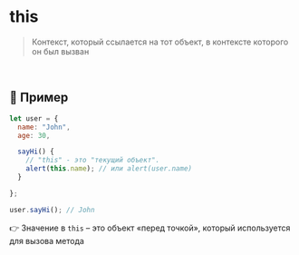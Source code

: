 # this
> Контекст, который ссылается на тот объект, в контексте которого он был вызван

<br>

## 🚩 Пример

```javascript
let user = {
  name: "John",
  age: 30,

  sayHi() {
    // "this" - это "текущий объект".
    alert(this.name); // или alert(user.name)
  }

};

user.sayHi(); // John


```
👉 Значение в `this` – это объект «перед точкой», который используется для вызова метода
